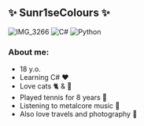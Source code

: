 ## ✨ Sunr1seColours ✨
![IMG_3266](https://github.com/Sunr1seColours/Sunr1seColours/assets/138494299/a73a4c6b-5a11-4ba0-ab8b-0b940dc7dba2)
![C#](https://img.shields.io/badge/learning-<>?logo=c%23&color=purple)
![Python](https://img.shields.io/badge/learning-<>?logo=python&logoColor=yellow&color=blue)


### About me:
* 18 y.o.
* Learning C# ❤️
* Love cats 🐈 & 🐠
* Played tennis for 8 years 🎾
* Listening to metalcore music 🎸
* Also love travels and photography 🌅
